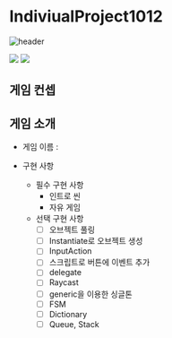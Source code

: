 # IndiviualProject1012
![header](https://capsule-render.vercel.app/api?type=wave&color=auto&height=300&section=header&text=IndiviualProject1012%20(IsaacLike)&fontSize=90)

 <img src="https://img.shields.io/badge/Unity-000000?style=flat-square&logo=unity&logoColor=white"/> <img src="https://img.shields.io/badge/C sharp-512BD4?style=flat-square&logo=csharp&logoColor=white"/>

## 게임 컨셉



## 게임 소개

- 게임 이름 : 

- 구현 사항
  - 필수 구현 사항
    - 인트로 씬
    - 자유 게임
  - 선택 구현 사항
    - [ ] 오브젝트 풀링
    - [ ] Instantiate로 오브젝트 생성
    - [ ] InputAction
    - [ ] 스크립트로 버튼에 이벤트 추가
    - [ ] delegate
    - [ ] Raycast
    - [ ] generic을 이용한 싱글톤
    - [ ] FSM
    - [ ] Dictionary
    - [ ] Queue, Stack
 
<br>
<br>
<br>
